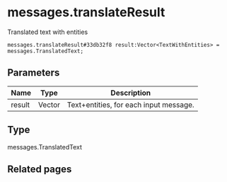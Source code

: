 # messages.translateResult
Translated text with entities

```
messages.translateResult#33db32f8 result:Vector<TextWithEntities> = messages.TranslatedText;
```

## Parameters
| Name | Type | Description |
| ---- | :----: | ----------- |
| result | Vector<TextWithEntities> | Text+entities, for each input message. |


## Type
messages.TranslatedText

## Related pages
